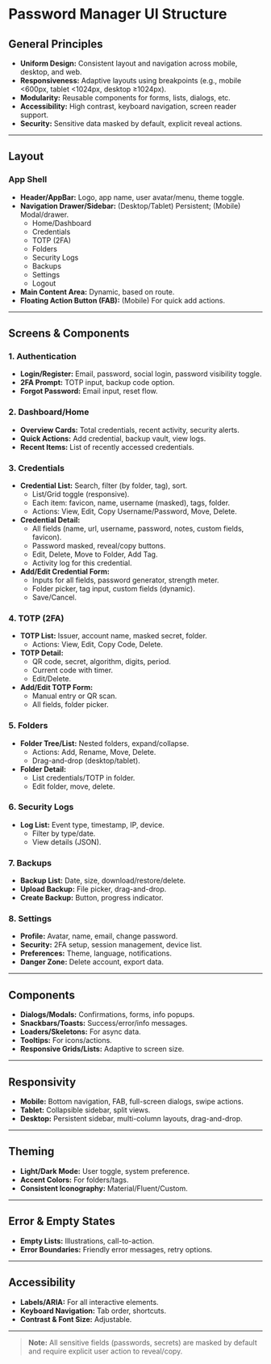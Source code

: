 # Password Manager UI Structure

## General Principles
- **Uniform Design:** Consistent layout and navigation across mobile, desktop, and web.
- **Responsiveness:** Adaptive layouts using breakpoints (e.g., mobile <600px, tablet <1024px, desktop ≥1024px).
- **Modularity:** Reusable components for forms, lists, dialogs, etc.
- **Accessibility:** High contrast, keyboard navigation, screen reader support.
- **Security:** Sensitive data masked by default, explicit reveal actions.

---

## Layout

### App Shell
- **Header/AppBar:** Logo, app name, user avatar/menu, theme toggle.
- **Navigation Drawer/Sidebar:** (Desktop/Tablet) Persistent; (Mobile) Modal/drawer.
    - Home/Dashboard
    - Credentials
    - TOTP (2FA)
    - Folders
    - Security Logs
    - Backups
    - Settings
    - Logout
- **Main Content Area:** Dynamic, based on route.
- **Floating Action Button (FAB):** (Mobile) For quick add actions.

---

## Screens & Components

### 1. Authentication
- **Login/Register:** Email, password, social login, password visibility toggle.
- **2FA Prompt:** TOTP input, backup code option.
- **Forgot Password:** Email input, reset flow.

### 2. Dashboard/Home
- **Overview Cards:** Total credentials, recent activity, security alerts.
- **Quick Actions:** Add credential, backup vault, view logs.
- **Recent Items:** List of recently accessed credentials.

### 3. Credentials
- **Credential List:** Search, filter (by folder, tag), sort.
    - List/Grid toggle (responsive).
    - Each item: favicon, name, username (masked), tags, folder.
    - Actions: View, Edit, Copy Username/Password, Move, Delete.
- **Credential Detail:** 
    - All fields (name, url, username, password, notes, custom fields, favicon).
    - Password masked, reveal/copy buttons.
    - Edit, Delete, Move to Folder, Add Tag.
    - Activity log for this credential.
- **Add/Edit Credential Form:** 
    - Inputs for all fields, password generator, strength meter.
    - Folder picker, tag input, custom fields (dynamic).
    - Save/Cancel.

### 4. TOTP (2FA)
- **TOTP List:** Issuer, account name, masked secret, folder.
    - Actions: View, Edit, Copy Code, Delete.
- **TOTP Detail:** 
    - QR code, secret, algorithm, digits, period.
    - Current code with timer.
    - Edit/Delete.
- **Add/Edit TOTP Form:** 
    - Manual entry or QR scan.
    - All fields, folder picker.

### 5. Folders
- **Folder Tree/List:** Nested folders, expand/collapse.
    - Actions: Add, Rename, Move, Delete.
    - Drag-and-drop (desktop/tablet).
- **Folder Detail:** 
    - List credentials/TOTP in folder.
    - Edit folder, move, delete.

### 6. Security Logs
- **Log List:** Event type, timestamp, IP, device.
    - Filter by type/date.
    - View details (JSON).

### 7. Backups
- **Backup List:** Date, size, download/restore/delete.
- **Upload Backup:** File picker, drag-and-drop.
- **Create Backup:** Button, progress indicator.

### 8. Settings
- **Profile:** Avatar, name, email, change password.
- **Security:** 2FA setup, session management, device list.
- **Preferences:** Theme, language, notifications.
- **Danger Zone:** Delete account, export data.

---

## Components

- **Dialogs/Modals:** Confirmations, forms, info popups.
- **Snackbars/Toasts:** Success/error/info messages.
- **Loaders/Skeletons:** For async data.
- **Tooltips:** For icons/actions.
- **Responsive Grids/Lists:** Adaptive to screen size.

---

## Responsivity

- **Mobile:** Bottom navigation, FAB, full-screen dialogs, swipe actions.
- **Tablet:** Collapsible sidebar, split views.
- **Desktop:** Persistent sidebar, multi-column layouts, drag-and-drop.

---

## Theming

- **Light/Dark Mode:** User toggle, system preference.
- **Accent Colors:** For folders/tags.
- **Consistent Iconography:** Material/Fluent/Custom.

---

## Error & Empty States

- **Empty Lists:** Illustrations, call-to-action.
- **Error Boundaries:** Friendly error messages, retry options.

---

## Accessibility

- **Labels/ARIA:** For all interactive elements.
- **Keyboard Navigation:** Tab order, shortcuts.
- **Contrast & Font Size:** Adjustable.

---

> **Note:** All sensitive fields (passwords, secrets) are masked by default and require explicit user action to reveal/copy.
